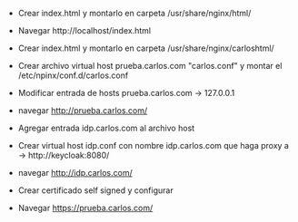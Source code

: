 - Crear index.html y montarlo en carpeta /usr/share/nginx/html/
- Navegar http://localhost/index.html
- Crear index.html y montarlo en carpeta /usr/share/nginx/carloshtml/
- Crear archivo virtual host prueba.carlos.com "carlos.conf" y montar el /etc/npinx/conf.d/carlos.conf
- Modificar entrada de hosts prueba.carlos.com -> 127.0.0.1
- navegar http://prueba.carlos.com/
- Agregar entrada idp.carlos.com al archivo host
- Crear virtual host idp.conf con nombre idp.carlos.com que haga proxy a -> http://keycloak:8080/
- navegar http://idp.carlos.com/



- Crear certificado self signed y configurar
- Navegar https://prueba.carlos.com/